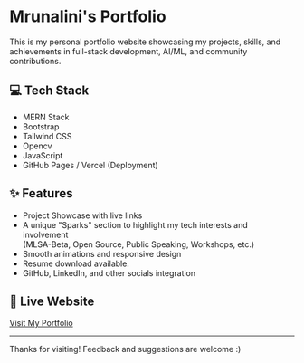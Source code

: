# Mrunalini's Portfolio

This is my personal portfolio website showcasing my projects, skills, and achievements in full-stack development, AI/ML, and community contributions.

## 💻 Tech Stack
- MERN Stack
- Bootstrap
- Tailwind CSS
- Opencv
- JavaScript
- GitHub Pages / Vercel (Deployment)

## ✨ Features
- Project Showcase with live links
- A unique "Sparks" section to highlight my tech interests and involvement  
  (MLSA-Beta, Open Source, Public Speaking, Workshops, etc.)
- Smooth animations and responsive design
- Resume download available.
- GitHub, LinkedIn, and other socials integration

## 🔗 Live Website
[Visit My Portfolio](https://mrunalinipachpute.github.io/Portfolio-Website/)

---

Thanks for visiting! Feedback and suggestions are welcome :)
